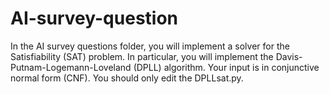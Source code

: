 # AI-survey-question

In the AI survey questions folder, you will implement a solver for the Satisfiability (SAT) problem. In particular, you will implement the Davis-Putnam-Logemann-Loveland (DPLL) algorithm. Your input is in conjunctive normal form (CNF). You should only edit the DPLLsat.py.
